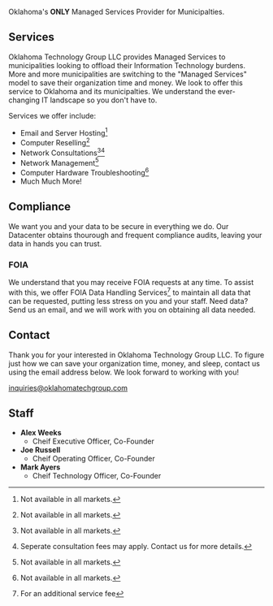Oklahoma's **ONLY** Managed Services Provider for Municipalties. 

## Services

Oklahoma Technology Group LLC provides Managed Services to municipalities looking to offload their Information Technology burdens. More and more municipalities are switching to the "Managed Services" model to save their organization time and money. We look to offer this service to Oklahoma and its municipalties. We understand the ever-changing IT landscape so you don't have to. 

Services we offer include:
- Email and Server Hosting[^1]
- Computer Reselling[^1]
- Network Consultations[^1][^2]
- Network Management[^1]
- Computer Hardware Troubleshooting[^1]
- Much Much More!


## Compliance

We want you and your data to be secure in everything we do. Our Datacenter obtains thourough and frequent compliance audits, leaving your data in hands you can trust. 

### FOIA 

We understand that you may receive FOIA requests at any time. To assist with this, we offer FOIA Data Handling Services[^3] to maintain all data that can be requested, putting less stress on you and your staff. Need data? Send us an email, and we will work with you on obtaining all data needed.  

## Contact

Thank you for your interested in Oklahoma Technology Group LLC.
To figure just how we can save your organization time, money, and sleep, contact us using the email address below. We look forward to working with you! 

[inquiries@oklahomatechgroup.com](mailto:inquiries@oklahomatechgroup.com)

## Staff

- **Alex Weeks**
  - Cheif Executive Officer, Co-Founder 
- **Joe Russell**
  - Cheif Operating Officer, Co-Founder 
- **Mark Ayers**
  - Cheif Technology Officer, Co-Founder

[^1]: Not available in all markets. 
[^2]: Seperate consultation fees may apply. Contact us for more details. 
[^3]: For an additional service fee


<!-- EVERYTHING BELOW THIS LINE IS COMMENTED OUT AND WILL NOT APPEAR ON WEBSITE 
#### Markdown

Markdown is a lightweight and easy-to-use syntax for styling your writing. It includes conventions for

```markdown
Syntax highlighted code block

# Header 1
## Header 2
### Header 3

- Bulleted
- List

1. Numbered
2. List

**Bold** and _Italic_ and `Code` text

[Link](url) and ![Image](src)
```









-->
